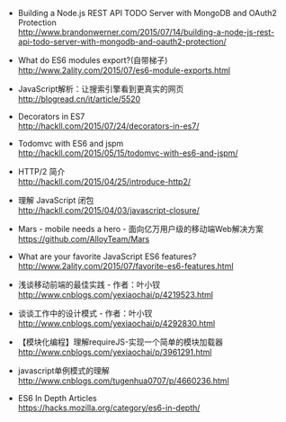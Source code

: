 
*  Building a Node.js REST API TODO Server with MongoDB and OAuth2 Protection   
http://www.brandonwerner.com/2015/07/14/building-a-node-js-rest-api-todo-server-with-mongodb-and-oauth2-protection/

*  What do ES6 modules export?(自带梯子)  
http://www.2ality.com/2015/07/es6-module-exports.html

*  JavaScript解析：让搜索引擎看到更真实的网页  
http://blogread.cn/it/article/5520

*  Decorators in ES7  
http://hackll.com/2015/07/24/decorators-in-es7/

*  Todomvc with ES6 and jspm  
http://hackll.com/2015/05/15/todomvc-with-es6-and-jspm/

*  HTTP/2 简介  
http://hackll.com/2015/04/25/introduce-http2/

*  理解 JavaScript 闭包  
http://hackll.com/2015/04/03/javascript-closure/

*  Mars - mobile needs a hero - 面向亿万用户级的移动端Web解决方案  
https://github.com/AlloyTeam/Mars

*  What are your favorite JavaScript ES6 features?  
http://www.2ality.com/2015/07/favorite-es6-features.html

*  浅谈移动前端的最佳实践 - 作者：叶小钗  
http://www.cnblogs.com/yexiaochai/p/4219523.html

*  谈谈工作中的设计模式 - 作者：叶小钗  
http://www.cnblogs.com/yexiaochai/p/4292830.html

*  【模块化编程】理解requireJS-实现一个简单的模块加载器  
http://www.cnblogs.com/yexiaochai/p/3961291.html

*  javascript单例模式的理解  
http://www.cnblogs.com/tugenhua0707/p/4660236.html

*  ES6 In Depth Articles  
https://hacks.mozilla.org/category/es6-in-depth/
